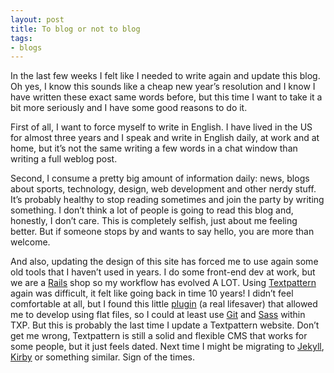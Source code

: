 ```yaml
---
layout: post
title: To blog or not to blog
tags:
- blogs
---
```


<p>In the last few weeks I felt like I needed to write again and update this blog. Oh yes, I know this sounds like a cheap new year’s resolution and I know I have written these exact same words before, but this time I want to take it a bit more seriously and I have some good reasons to do it.</p>
<!--more-->
<p>First of all, I want to force myself to write in English. I have lived in the US for almost three years and I speak and write in English daily, at work and at home, but it’s not the same writing a few words in a chat window than writing a full weblog post.</p>
<p>Second, I consume a pretty big amount of information daily: news, blogs about sports, technology, design, web development and other nerdy stuff. It’s probably healthy to stop reading sometimes and join the party by writing something. I don’t think a lot of people is going to read this blog and, honestly, I don’t care. This is completely selfish, just about me feeling better. But if someone stops by and wants to say hello, you are more than welcome.</p>
<p>And also, updating the design of this site has forced me to use again some old tools that I haven’t used in years. I do some front-end dev at work, but we are a <a href="http://rubyonrails.org/">Rails</a> shop so my workflow has evolved A <span class="caps">LOT</span>. Using <a href="http://textpattern.com/">Textpattern</a> again was difficult, it felt like going back in time 10 years! I didn’t feel comfortable at all, but I found this little <a href="https://github.com/whaleen/txp.foundation/blob/master/textpattern/plugins/cnk_versioning.txt">plugin</a> (a real lifesaver) that allowed me to develop using flat files, so I could at least use <a href="http://git-scm.com/">Git</a> and <a href="http://sass-lang.com/">Sass</a> within <span class="caps">TXP</span>. But this is probably the last time I update a Textpattern website. Don’t get me wrong, Textpattern is still a solid and flexible <span class="caps">CMS</span> that works for some people, but it just feels dated. Next time I might be migrating to <a href="http://jekyllrb.com/">Jekyll</a>, <a href="http://getkirby.com/">Kirby</a> or something similar. Sign of the times.</p>